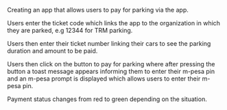 Creating an app that allows users to pay for parking via the app.

Users enter the ticket code which links the app to the organization in which they are parked, e.g 12344 for TRM parking.

Users then enter their ticket number linking their cars to see the parking duration and amount to be paid.

Users then click on the button to pay for parking where after pressing the button a toast message appears informing them to enter their m-pesa pin and an m-pesa prompt is displayed which allows users to enter their m-pesa pin.

Payment status changes from red to green depending on the situation.
